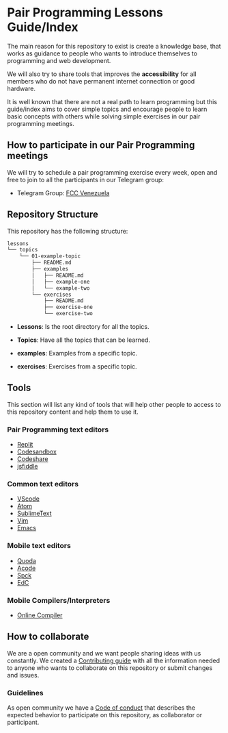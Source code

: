 # Pair Programming Lessons Guide/Index

The main reason for this repository to exist is create a knowledge base, that
works as guidance to people who wants to introduce themselves to programming and
web development.

We will also try to share tools that improves the **accessibility** for all
members who do not have permanent internet connection or good hardware.

It is well known that there are not a real path to learn programming but this
guide/index aims to cover simple topics and encourage people to learn basic
concepts with others while solving simple exercises in our pair programming
meetings.

## How to participate in our Pair Programming meetings

We will try to schedule a pair programming exercise every week,
open and free to join to all the participants in our Telegram group:

* Telegram Group: [FCC Venezuela](https://t.me/fccvzla)

## Repository Structure

This repository has the following structure:

``` bash
lessons
└── topics
    └── 01-example-topic
        ├── README.md
        ├── examples
        │   ├── README.md
        │   ├── example-one
        │   └── example-two
        └── exercises
            ├── README.md
            ├── exercise-one
            └── exercise-two
```

* **Lessons**: Is the root directory for all the topics.

* **Topics**: Have all the topics that can be learned.

* **examples**: Examples from a specific topic.

* **exercises**: Exercises from a specific topic.

## Tools

This section will list any kind of tools that will help other people to access
to this repository content and help them to use it.

### Pair Programming text editors

* [Replit](repl.it)
* [Codesandbox](https://codesandbox.io/)
* [Codeshare](https://codeshare.io/)
* [jsfiddle](https:/jsfiddle.net)

### Common text editors

* [VScode](https://code.visualstudio.com/)
* [Atom](https://atom.io/)
* [SublimeText](https://www.sublimetext.com/)
* [Vim](https://www.vim.org/)
* [Emacs](https://www.gnu.org/software/emacs/)

### Mobile text editors

* [Quoda](https://play.google.com/store/apps/details?id=com.henrythompson.quoda)
* [Acode](https://play.google.com/store/apps/details?id=com.foxdebug.acodefree)
* [Spck](https://play.google.com/store/apps/details?id=io.spck)
* [EdC](https://play.google.com/store/apps/details?id=com.rhmsoft.code)

### Mobile Compilers/Interpreters

* [Online Compiler](https://play.google.com/store/apps/details?id=app.compiler)

## How to collaborate

We are a open community and we want people sharing ideas with us constantly.
We created a [Contributing guide](CONTRIBUTING.md) with all the information
needed to anyone who wants to collaborate on this repository or submit changes
and issues.

### Guidelines

As open community we have a [Code of conduct](CODE_OF_CONDUCT.md) that describes
the expected behavior to participate on this repository, as collaborator or
participant.
